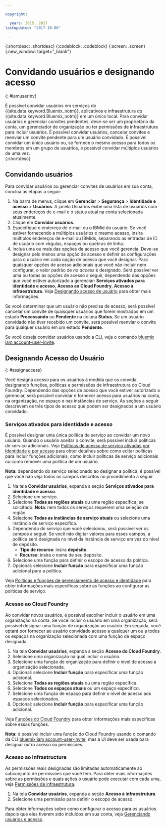 ```yaml
---

copyright:

  years: 2015, 2017
lastupdated: "2017-10-06"

---
```


{:shortdesc: .shortdesc}
{:codeblock: .codeblock}
{:screen: .screen}
{:new_window: target="_blank"}

# Convidando usuários e designando acesso
{: #iamuserinv}

É possível convidar usuários em serviços do {{site.data.keyword.Bluemix_notm}},
aplicativos e infraestrutura do {{site.data.keyword.Bluemix_notm}} em um único local. Para convidar usuários e gerenciar convites pendentes, deve-se ser um proprietário da conta, um
gerenciador de organização ou ter permissões de infraestrutura para incluir usuários. É possível convidar
usuários, cancelar convites e reenviar um convite pendente para um usuário convidado. É possível convidar um
único usuário ou, se fornece o mesmo acesso para todos os membros em um grupo de usuários,
é possível convidar múltiplos usuários de uma vez.  
{:shortdesc}

## Convidando usuários

Para convidar usuários ou gerenciar convites de usuários em sua conta, conclua as etapas a seguir: 

1. Na barra de menus, clique em **Gerenciar** &gt; **Segurança** &gt; **Identidade e acesso** &gt; **Usuários**. A janela Usuários exibe uma lista de usuários com seus endereços de e-mail e o status atual na conta selecionada atualmente.
2. Clique em **Convidar usuários**.
3. Especifique o endereço de e-mail ou o IBMid do usuário. Se você estiver fornecendo a múltiplos usuários o mesmo acesso, insira múltiplos endereços de e-mail ou IBMids, separando as entradas de ID de usuário com vírgulas, espaços ou quebras de linha.
4. Inclua uma ou mais das opções de acesso que você gerencia. Deve-se
designar pelo menos uma opção de acesso e definir as configurações para o usuário em cada opção de acesso que
você designar. Para quaisquer opções de acesso adicionais que você não incluir nem configurar, o valor padrão de
*no access* é designado. Será possível ver uma ou todas as opções de acesso a seguir, dependendo das opções que você estiver autorizado a gerenciar: **Serviços ativados para identidade e acesso**, **Acesso ao Cloud Foundry**, **Acesso à infraestrutura**. Veja [Designando acesso de usuário](/docs/iam/iamuserinv.html#assignaccess) para obter mais informações.

Se você determinar que um usuário não precisa de acesso, será possível cancelar um convite de quaisquer usuários que forem mostrados em um estado **Processando** ou **Pendente** na coluna **Status**. Se um usuário convidado não tiver recebido um convite, será possível reenviar o convite para qualquer usuário em um estado **Pendente**.

Se você deseja convidar usuários usando a CLI, veja o comando [bluemix iam account-user-invite](/docs/cli/reference/bluemix_cli/bx_cli.html#bluemix_iam_account_user_invite).

## Designando Acesso do Usuário
{: #assignaccess}

Você designa acesso para os usuários à medida que os convida, designando funções, políticas e permissões de infraestrutura do Cloud Foundry. Dependendo das opções de acesso que você estiver autorizado a gerenciar, será possível convidar e fornecer acesso para usuários na conta, na organização, no espaço e nas instâncias de serviço. As seções a seguir descrevem os três tipos de acesso que podem ser designados a um usuário convidado.

### Serviços ativados para identidade e acesso

É possível designar uma única política de serviço ao convidar um novo usuário. Quando o usuário aceitar o convite, será possível incluir políticas de serviço adicionais. Veja [Políticas de acesso de serviço ativadas por Identidade e por acesso](/docs/iam/iamusermanage.html#iammanidaccser) para obter detalhes sobre como editar políticas para incluir funções adicionais, como incluir políticas de serviço adicionais ou como remover uma política de um usuário.

**Nota**: dependendo do serviço selecionado ao designar a política, é possível que você não veja todos os campos descritos no procedimento a seguir.

1. Na tela **Convidar usuários**, expanda a seção **Serviços ativados para identidade e acesso**.
2. Selecione um serviço.
3. Selecione **Todas as regiões atuais** ou uma região específica, se solicitado. 
**Nota**: nem todos os serviços requerem uma seleção de região.
4. Selecione **Todas as instâncias de serviço atuais** ou selecione uma instância de serviço específica.
5. Dependendo do serviço que você selecionou, será possível ver os campos a seguir. Se você não digitar valores para esses campos, a política será designada no nível da instância de serviço em vez do nível de depósito. 
    * **Tipo de recurso**: insira **depósito**.
    * **Recurso**: insira o nome de seu depósito.
6. Selecione uma função para definir o escopo de acesso da política.
7. Opcional: selecione **Incluir função** para especificar uma função adicional para a política.


Veja [Políticas e funções de gerenciamento de acesso e identidade](/docs/iam/users_roles.html#iamusermanpol) para obter informações mais específicas sobre as funções ao configurar as políticas de serviço.

### Acesso ao Cloud Foundry

Ao convidar novos usuários, é possível escolher incluir o usuário em uma organização na conta. Se você incluir o usuário em uma organização, será possível designar uma função de organização ao usuário. Em seguida, você optará por fornecer ao usuário convidado acesso a qualquer um ou a todos os espaços na organização selecionada com uma função de espaço designada.

1. Na tela **Convidar usuários**, expanda a seção **Acesso do Cloud Foundry**.
2. Selecione uma organização na qual incluir o usuário.
3. Selecione uma função de organização para definir o nível de acesso à organização selecionada.
4. Opcional: selecione **Incluir função** para especificar uma função adicional.
5. Selecione **Todas as regiões atuais** ou uma região específica.
6. Selecione **Todos os espaços atuais** ou um espaço específico.
7. Selecione uma função de espaço para definir o nível de acesso aos espaços selecionados.
8. Opcional: selecione **Incluir função** para especificar uma função adicional.

Veja [Funções do Cloud Foundry](/docs/iam/users_roles.html#cfroles) para obter informações mais específicas sobre essas funções.

**Nota**: é possível incluir uma função do Cloud Foundry usando o comando da CLI [bluemix iam account-user-invite](/docs/cli/reference/bluemix_cli/bx_cli.html#bluemix_iam_account_user_invite), mas a UI deve ser usada para designar outro acesso ou permissões.

### Acesso ao Infrastructure

As permissões reais designadas são limitadas automaticamente ao subconjunto de permissões que você tem. Para obter mais informações sobre as permissões e quais ações o usuário pode executar com cada uma, veja [Permissões de infraestrutura](/docs/iam/users_roles.html#infrapermissions).

1. Na tela **Convidar usuários**, expanda a seção **Acesso à infraestrutura**.
2. Selecione uma permissão para definir o escopo de acesso.

Para obter informações sobre como configurar o acesso para os usuários depois que eles tiverem sido incluídos em sua conta, veja [Gerenciando usuários e acesso](/docs/iam/iamusermanage.html).
